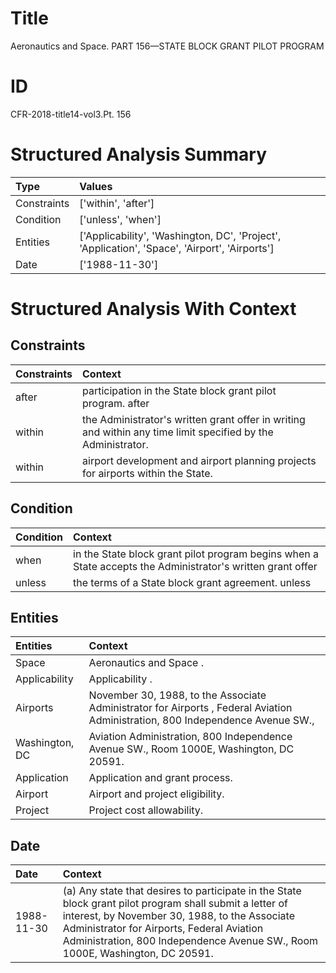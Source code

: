 # Title

 Aeronautics and Space. PART 156—STATE BLOCK GRANT PILOT PROGRAM


# ID

 CFR-2018-title14-vol3.Pt. 156


# Structured Analysis Summary

| Type        | Values                                                                                        |
|:------------|:----------------------------------------------------------------------------------------------|
| Constraints | ['within', 'after']                                                                           |
| Condition   | ['unless', 'when']                                                                            |
| Entities    | ['Applicability', 'Washington, DC', 'Project', 'Application', 'Space', 'Airport', 'Airports'] |
| Date        | ['1988-11-30']                                                                                |


# Structured Analysis With Context

 


## Constraints

| Constraints   | Context                                                                                                       |
|:--------------|:--------------------------------------------------------------------------------------------------------------|
| after         | participation in the State block grant pilot program. after                                                   |
| within        | the Administrator's written grant offer in writing and within  any time limit specified by the Administrator. |
| within        | airport development and airport planning projects for airports within  the State.                             |


## Condition

| Condition   | Context                                                                                                    |
|:------------|:-----------------------------------------------------------------------------------------------------------|
| when        | in the State block grant pilot program begins when a State accepts the Administrator's written grant offer |
| unless      | the terms of a State block grant agreement. unless                                                         |


## Entities

| Entities       | Context                                                                                                                        |
|:---------------|:-------------------------------------------------------------------------------------------------------------------------------|
| Space          | Aeronautics and  Space .                                                                                                       |
| Applicability  | Applicability .                                                                                                                |
| Airports       | November 30, 1988, to the Associate Administrator for Airports , Federal Aviation Administration, 800 Independence Avenue SW., |
| Washington, DC | Aviation Administration, 800 Independence Avenue SW., Room 1000E, Washington, DC  20591.                                       |
| Application    | Application  and grant process.                                                                                                |
| Airport        | Airport  and project eligibility.                                                                                              |
| Project        | Project  cost allowability.                                                                                                    |


## Date

| Date       | Context                                                                                                                                                                                                                                                                                |
|:-----------|:---------------------------------------------------------------------------------------------------------------------------------------------------------------------------------------------------------------------------------------------------------------------------------------|
| 1988-11-30 | (a) Any state that desires to participate in the State block grant pilot program shall submit a letter of interest, by November 30, 1988, to the Associate Administrator for Airports, Federal Aviation Administration, 800 Independence Avenue SW., Room 1000E, Washington, DC 20591. |


